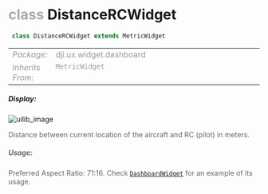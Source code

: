 <div class="article"><h1 ><font color="#AAA">class </font>DistanceRCWidget</h1></div>

~~~java
 class DistanceRCWidget extends MetricWidget 
~~~

<html><table class="table-supportedby"><tr valign="top"><td width=15%><font color="#999"><i>Package:</i></td><td width=85%><font color="#999">dji.ux.widget.dashboard</td></tr><tr valign="top"><td width=15%><font color="#999"><i>Inherits From:</i></td><td width=85%><font color="#999"><code>MetricWidget</code></td></tr></table></html>



##### Display:

![uilib_image](/assets/DISTANCEHOME.gif)<br style="clear:both" />

<font color="#666">Distance between current location of the aircraft and RC (pilot) in meters.



##### Usage:



<font color="#666">Preferred Aspect Ratio: 71:16. Check <code><a href="/Widgets/DUXDashboardWidget.html#duxdashboardwidget">DashboardWidget</a></code> for an example of its usage.


